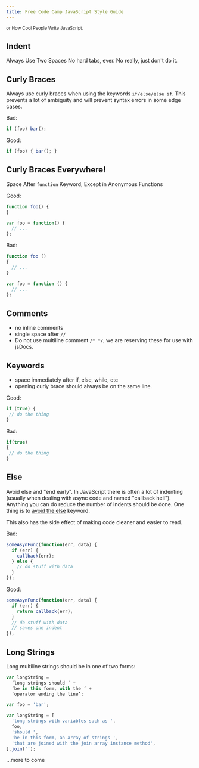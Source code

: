 ```yaml
---
title: Free Code Camp JavaScript Style Guide
---
```

<small>or How Cool People Write JavaScript.</small>

## Indent

Always Use Two Spaces
No hard tabs, ever. No really, just don't do it.

## Curly Braces

Always use curly braces when using the keywords `if/else/else if`. This prevents a lot of ambiguity and will prevent syntax errors in some edge cases.

Bad:

```js
if (foo) bar();
```

Good:

```js
if (foo) { bar(); }
```

## Curly Braces Everywhere!

Space After `function` Keyword, Except in Anonymous Functions

Good:

```js
function foo() {
}

var foo = function() {
  // ...
};
```

Bad:

```js
function foo ()
{
  // ...
}

var foo = function () {
  // ...
};
```

## Comments

*   no inline comments
*   single space after `//`
*   Do not use multiline comment `/* */`, we are reserving these for use with jsDocs.

## Keywords

*   space immediately after if, else, while, etc
*   opening curly brace should always be on the same line.

Good:

```js
if (true) {
 // do the thing
}
```

Bad:

```js
if(true)
{
 // do the thing
}
```

## Else

Avoid else and "end early". In JavaScript there is often a lot of indenting (usually when dealing with async code and named "callback hell"). Anything you can do reduce the number of indents should be done. One thing is to <a href='http://blog.timoxley.com/post/47041269194/avoid-else-return-early' target='_blank' rel='nofollow'>avoid the else</a> keyword.

This also has the side effect of making code cleaner and easier to read.

Bad:

```js
someAsynFunc(function(err, data) {
  if (err) {
    callback(err);
  } else {
    // do stuff with data
  }
});
```

Good:

```js
someAsynFunc(function(err, data) {
  if (err) {
    return callback(err);
  }
  // do stuff with data
  // saves one indent
});
```

## Long Strings

Long multiline strings should be in one of two forms:

```js
var longString =
  ‘long strings should ‘ +
  ‘be in this form, with the ‘ +
  ‘operator ending the line’;

var foo = 'bar';

var longString = [
  'long strings with variables such as ',
  foo,
  'should ',
  'be in this form, an array of strings ',
  'that are joined with the join array instance method',
].join('');
```

...more to come
